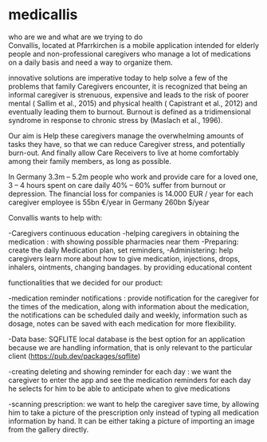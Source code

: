 # medicallis

who are we and what are we trying to do  
Convallis, located at Pfarrkirchen is a mobile application intended for elderly people and non-professional caregivers who manage a lot of medications on a daily basis and need a way to organize them.


innovative solutions are imperative today to help solve a few of the problems that family Caregivers encounter, it is recognized that being an informal caregiver is strenuous, expensive and leads to the risk of poorer mental ( Sallim et al., 2015) and physical health  ( Capistrant et al., 2012) and eventually leading them to burnout.  Burnout is defined as a tridimensional syndrome in response to chronic stress by (Maslach et al., 1996).


Our aim is Help these caregivers manage the overwhelming amounts of tasks they have, so that we can reduce Caregiver stress, and potentially burn-out. And finally allow Care Receivers to live at home comfortably among their family members, as long as possible.


In Germany 3.3m – 5.2m people who work and provide care for a loved one, 3 – 4 hours spent on care daily 40% – 60% suffer from burnout or depression. The financial loss for companies is 14.000 EUR / year  for each caregiver employee is 55bn €/year in Germany 260bn $/year 







Convallis wants to help with: 

-Caregivers continuous education
-helping caregivers in obtaining the medication : with showing  possible pharmacies near them 
-Preparing: create the daily Medication plan, set reminders, 
-Administering: help caregivers learn more about how to give medication, injections, drops, inhalers, ointments, changing bandages. by providing educational content 















functionalities that we decided for our product: 


-medication reminder notifications :  provide notification for the caregiver for the times of the medication, along with information about the medication, 
the notifications can be scheduled daily and weekly, information such as dosage, notes can be saved with each medication for more flexibility. 


-Data base:  SQFLITE local database is the best option for an application  because we are handling information, that is only relevant to the particular client (https://pub.dev/packages/sqflite)

-creating deleting and showing reminder for each day : we want the caregiver to enter the app and see the medication reminders for each day he selects for him to be able to anticipate when to give medications


-scanning prescription: we want to help the caregiver save time, by allowing him to take a picture of the prescription only  instead of typing all medication information by hand. It can be either taking a picture of importing an image from the gallery directly.





